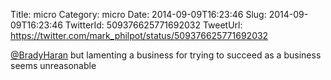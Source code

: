Title: micro
Category: micro
Date: 2014-09-09T16:23:46
Slug: 2014-09-09T16:23:46
TwitterId: 509376625771692032
TweetUrl: https://twitter.com/mark_philpot/status/509376625771692032

[@BradyHaran](https://twitter.com/BradyHaran) but lamenting a business for trying to succeed as a business seems unreasonable